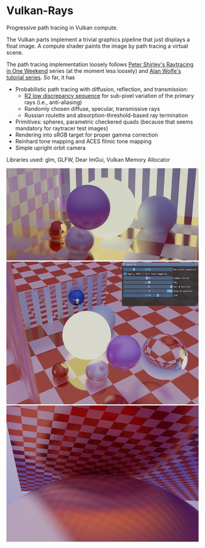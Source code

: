 # Vulkan-Rays

Progressive path tracing in Vulkan compute.

The Vulkan parts implement a trivial graphics pipeline that just displays a float image. A compute shader paints the image by path tracing a virtual scene.

The path tracing implementation loosely follows [Peter Shirley's Raytracing in One Weekend](https://raytracing.github.io/books/RayTracingInOneWeekend.html) series (at the moment less loosely) and [Alan Wolfe's tutorial series](https://blog.demofox.org/2020/05/25/casual-shadertoy-path-tracing-1-basic-camera-diffuse-emissive/).
So far, it has

* Probabilistic path tracing with diffusion, reflection, and transmission:
  * [R2 low discrepancy sequence](http://extremelearning.com.au/unreasonable-effectiveness-of-quasirandom-sequences/) for sub-pixel variation of the primary rays (i.e., anti-aliasing)
  * Randomly chosen diffuse, specular, transmissive rays
  * Russian roulette and absorption-threshold-based ray termination
* Primitives: spheres, parametric checkered quads (because that seems mandatory for raytracer test images)
* Rendering into sRGB target for proper gamma correction
* Reinhard tone mapping and ACES filmic tone mapping
* Simple upright orbit camera

Libraries used: glm, GLFW, Dear ImGui, Vulkan Memory Allocator

<img src="https://github.com/jeweg/vulkan-rays/raw/master/screenshots/1.png">

<img src="https://github.com/jeweg/vulkan-rays/raw/master/screenshots/2.png">

<img src="https://github.com/jeweg/vulkan-rays/raw/master/screenshots/3.png">